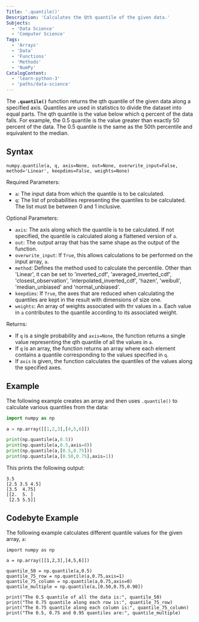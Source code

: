 ```yaml
---
Title: '.quantile()'
Description: 'Calculates the Qth quantile of the given data.'
Subjects:
  - 'Data Science'
  - 'Computer Science'
Tags:
  - 'Arrays'
  - 'Data'
  - 'Functions'
  - 'Methods'
  - 'NumPy'
CatalogContent:
  - 'learn-python-3'
  - 'paths/data-science'
---
```


The **`.quantile()`** function returns the qth quantile of the given data along a specified axis. Quantiles are used in statistics to divide the dataset into equal parts. The qth quantile is the value below which q percent of the data falls. For example, the 0.5 quantile is the value greater than exactly 50 percent of the data. The 0.5 quantile is the same as the 50th percentile and equivalent to the median.

## Syntax

```pseudo
numpy.quantile(a, q, axis=None, out=None, overwrite_input=False, method='Linear', keepdims=False, weights=None)
```

Required Parameters:

- `a`: The input data from which the quantile is to be calculated.
- `q`: The list of probabilities representing the quantiles to be calculated. The list must be between 0 and 1 inclusive.

Optional Parameters:

- `axis`: The axis along which the quantile is to be calculated. If not specified, the quantile is calculated along a flattened version of `a`.
- `out`: The output array that has the same shape as the output of the function.
- `overwrite_input`: If `True`, this allows calculations to be performed on the input array, `a`.
- `method`: Defines the method used to calculate the percentile. Other than 'Linear', it can be set to 'inverted_cdf', 'averaged_inverted_cdf', 'closest_observation', 'interpolated_inverted_cdf', 'hazen', 'weibull', 'median_unbiased' and 'normal_unbiased'.
- `keepdims`: If `True`, the axes that are reduced when calculating the quantiles are kept in the result with dimensions of size one.
- `weights`: An array of weights associated with thr values in `a`. Each value in `a` contributes to the quantile according to its associated weight.

Returns:

- If `q` is a single probability and `axis=None`, the function returns a single value representing the qth quantile of all the values in `a`.
- If `q` is an array, the function returns an array where each element contains a quantile corresponding to the values specified in `q`.
- If `axis` is given, the function calculates the quantiles of the values along the specified axes.

## Example

The following example creates an array and then uses `.quantile()` to calculate various quantiles from the data:

```py
import numpy as np

a = np.array([[1,2,3],[4,5,6]])

print(np.quantile(a,0.5))
print(np.quantile(a,0.5,axis=0))
print(np.quantile(a,[0.5,0.75]))
print(np.quantile(a,[0.50,0.75],axis=1))
```

This prints the following output:

```shell
3.5
[2.5 3.5 4.5]
[3.5  4.75]
[[2.  5. ]
 [2.5 5.5]]
```

## Codebyte Example

The following example calculates different quantile values for the given array, `a`:

```codebyte/python
import numpy as np

a = np.array([[1,2,3],[4,5,6]])

quantile_50 = np.quantile(a,0.5)
quantile_75_row = np.quantile(a,0.75,axis=1)
quantile_75_column = np.quantile(a,0.75,axis=0)
quantile_multiple = np.quantile(a,[0.50,0.75,0.90])

print("The 0.5 quantile of all the data is:", quantile_50)
print("The 0.75 quantile along each row is:", quantile_75_row)
print("The 0.75 quantile along each column is:", quantile_75_column)
print("The 0.5, 0.75 and 0.95 quantiles are:", quantile_multiple)
```
